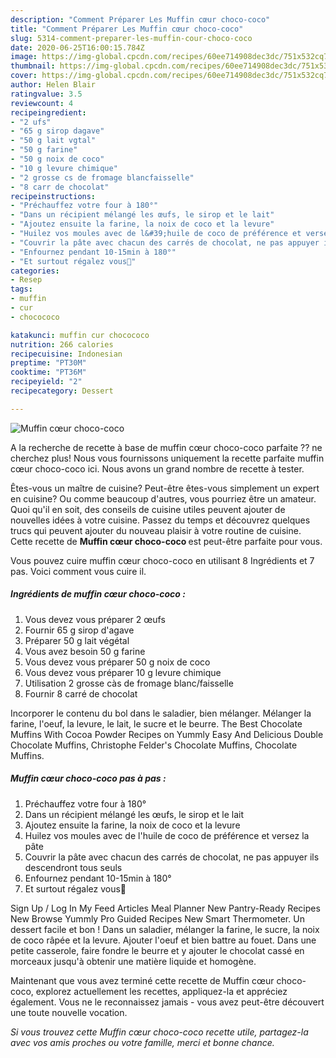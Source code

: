 ```yaml
---
description: "Comment Préparer Les Muffin cœur choco-coco"
title: "Comment Préparer Les Muffin cœur choco-coco"
slug: 5314-comment-preparer-les-muffin-cour-choco-coco
date: 2020-06-25T16:00:15.784Z
image: https://img-global.cpcdn.com/recipes/60ee714908dec3dc/751x532cq70/muffin-coeur-choco-coco-photo-principale-de-la-recette.jpg
thumbnail: https://img-global.cpcdn.com/recipes/60ee714908dec3dc/751x532cq70/muffin-coeur-choco-coco-photo-principale-de-la-recette.jpg
cover: https://img-global.cpcdn.com/recipes/60ee714908dec3dc/751x532cq70/muffin-coeur-choco-coco-photo-principale-de-la-recette.jpg
author: Helen Blair
ratingvalue: 3.5
reviewcount: 4
recipeingredient:
- "2 ufs"
- "65 g sirop dagave"
- "50 g lait vgtal"
- "50 g farine"
- "50 g noix de coco"
- "10 g levure chimique"
- "2 grosse cs de fromage blancfaisselle"
- "8 carr de chocolat"
recipeinstructions:
- "Préchauffez votre four à 180°"
- "Dans un récipient mélangé les œufs, le sirop et le lait"
- "Ajoutez ensuite la farine, la noix de coco et la levure"
- "Huilez vos moules avec de l&#39;huile de coco de préférence et versez la pâte"
- "Couvrir la pâte avec chacun des carrés de chocolat, ne pas appuyer ils descendront tous seuls"
- "Enfournez pendant 10-15min à 180°"
- "Et surtout régalez vous🤪"
categories:
- Resep
tags:
- muffin
- cur
- chocococo

katakunci: muffin cur chocococo 
nutrition: 266 calories
recipecuisine: Indonesian
preptime: "PT30M"
cooktime: "PT36M"
recipeyield: "2"
recipecategory: Dessert

---
```



![Muffin cœur choco-coco](https://img-global.cpcdn.com/recipes/60ee714908dec3dc/751x532cq70/muffin-coeur-choco-coco-photo-principale-de-la-recette.jpg)

A la recherche de recette à base de muffin cœur choco-coco parfaite ?? ne cherchez plus! Nous vous fournissons uniquement la recette parfaite muffin cœur choco-coco ici. Nous avons un grand nombre de recette à tester.

Êtes-vous un maître de cuisine? Peut-être êtes-vous simplement un expert en cuisine? Ou comme beaucoup d'autres, vous pourriez être un amateur. Quoi qu'il en soit, des conseils de cuisine utiles peuvent ajouter de nouvelles idées à votre cuisine. Passez du temps et découvrez quelques trucs qui peuvent ajouter du nouveau plaisir à votre routine de cuisine. Cette recette de <strong> Muffin cœur choco-coco </strong> est peut-être parfaite pour vous.

<!--inarticleads1-->

Vous pouvez cuire muffin cœur choco-coco en utilisant 8 Ingrédients et 7 pas. Voici comment vous cuire il.

##### Ingrédients de muffin cœur choco-coco :

1. Vous devez vous préparer 2 œufs
1. Fournir 65 g sirop d&#39;agave
1. Préparer 50 g lait végétal
1. Vous avez besoin 50 g farine
1. Vous devez vous préparer 50 g noix de coco
1. Vous devez vous préparer 10 g levure chimique
1. Utilisation 2 grosse càs de fromage blanc/faisselle
1. Fournir 8 carré de chocolat


Incorporer le contenu du bol dans le saladier, bien mélanger. Mélanger la farine, l&#39;oeuf, la levure, le lait, le sucre et le beurre. The Best Chocolate Muffins With Cocoa Powder Recipes on Yummly Easy And Delicious Double Chocolate Muffins, Christophe Felder&#39;s Chocolate Muffins, Chocolate Muffins. 

<!--inarticleads2-->

##### Muffin cœur choco-coco pas à pas :

1. Préchauffez votre four à 180°
1. Dans un récipient mélangé les œufs, le sirop et le lait
1. Ajoutez ensuite la farine, la noix de coco et la levure
1. Huilez vos moules avec de l&#39;huile de coco de préférence et versez la pâte
1. Couvrir la pâte avec chacun des carrés de chocolat, ne pas appuyer ils descendront tous seuls
1. Enfournez pendant 10-15min à 180°
1. Et surtout régalez vous🤪


Sign Up / Log In My Feed Articles Meal Planner New Pantry-Ready Recipes New Browse Yummly Pro Guided Recipes New Smart Thermometer. Un dessert facile et bon ! Dans un saladier, mélanger la farine, le sucre, la noix de coco râpée et la levure. Ajouter l&#39;oeuf et bien battre au fouet. Dans une petite casserole, faire fondre le beurre et y ajouter le chocolat cassé en morceaux jusqu&#39;à obtenir une matière liquide et homogène. 

<!--inarticleads1-->

<p>
Maintenant que vous avez terminé cette recette de Muffin cœur choco-coco, explorez actuellement les recettes, appliquez-la et appréciez également. Vous ne le reconnaissez jamais - vous avez peut-être découvert une toute nouvelle vocation.
</p>

<p>
<i>Si vous trouvez cette Muffin cœur choco-coco recette utile, partagez-la avec vos amis proches ou votre famille, merci et bonne chance.</i>
</p>
